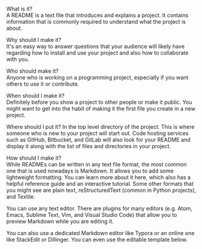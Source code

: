     
What is it?                     
A README is a text file that introduces and explains a project. It contains information that is commonly required to understand what the project is about.
                   
Why should I make it?       
It's an easy way to answer questions that your audience will likely have regarding how to install and use your project and also how to collaborate with you.
                 
Who should make it?              
Anyone who is working on a programming project, especially if you want others to use it or contribute.
               
When should I make it?                
Definitely before you show a project to other people or make it public. You might want to get into the habit of making it the first file you create in a new project.
            
Where should I put it? 
In the top level directory of the project. This is where someone who is new to your project will start out. Code hosting services such as GitHub, Bitbucket, and GitLab will also look for your README and display it along with the list of files and directories in your project.
       
How should I make it?    
While READMEs can be written in any text file format, the most common one that is used nowadays is Markdown. It allows you to add some lightweight formatting. You can learn more about it here, which also has a helpful reference guide and an interactive tutorial. Some other formats that you might see are plain text, reStructuredText (common in Python projects), and Textile.  
 
You can use any text editor. There are plugins for many editors (e.g. Atom, Emacs, Sublime Text, Vim, and Visual Studio Code) that allow you to preview Markdown while you are editing it. 
  
You can also use a dedicated Markdown editor like Typora or an online one like StackEdit or Dillinger. You can even use the editable template below.
 
  
